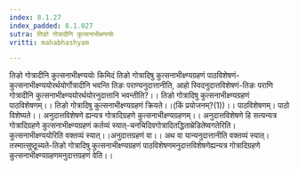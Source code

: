 ```yaml
---
index: 8.1.27
index_padded: 8.1.027
sutra: तिङो गोत्रादीनि कुत्सनाभीक्ष्ण्ययोः
vritti: mahabhashyam

---
```

 तिङो गोत्रादीनि कुत्सनाभीक्ष्ण्ययोः किमिदं तिङो गोत्रादिषु कुत्सनाभीक्ष्ण्यग्रहणं पाठविशेषणं-कुत्सनाभीक्ष्ण्ययोरर्थयोर्गोत्रादीनि भवन्ति तिङः पराण्यनुदात्तानीति, आहो स्विदनुदात्तविशेषणं-तिङः पराणि गोत्रादीनि कुत्सनाभीक्ष्ण्ययोरर्थयोरनुदात्तानि भवन्तीति?।। तिङो गोत्रादिषु कुत्सनाभीक्ष्ण्यग्रहणं पाठविशेषणम्।। तिङो गोत्रादिषु कुत्सनाभीक्ष्ण्यग्रहणं क्रियते।।(किं प्रयोजनम्?(1))।। पाठविशेषणम्। पाठो विशेष्यते।। अनुदात्तविशेषणे ह्यन्यत्र गोत्रादिग्रहणे कुत्सनाभीक्ष्ण्यग्रहणम्।। अनुदात्तविशेषणे हि सत्यन्यत्र गोत्रादिग्रहणे कुत्सनाभीक्ष्ण्यग्रहणं कर्तव्यं स्यात्-चनचिदिवगोत्रादितद्धिताम्रेडितेष्वगतेरिति। कुत्सनाभीक्ष्ण्ययोरिति वक्तव्यं स्यात्।।अनुदात्तग्रहणं वा।। अथ वा यान्यनुदात्तानीति वक्तव्यं स्यात्। तस्मात्सुष्ठूच्यते-तिङो गोत्रादिषु कुत्सनाभीक्ष्ण्यग्रहणं पाठविशेषणमनुदात्तविशेषणेह्यन्यत्र गोत्रादिग्रहणे कुत्सनाभीक्ष्ण्यग्रहणमनुदात्तग्रहणं वेति।। 